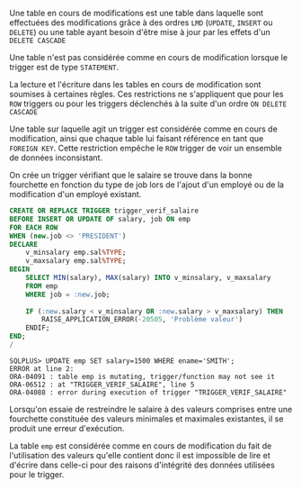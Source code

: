 
Une table en cours de modifications est une table dans laquelle sont effectuées des modifications grâce à des ordres `LMD` (`UPDATE`, `INSERT` ou `DELETE`) ou une table ayant besoin d'être mise à jour par les effets d'un `DELETE CASCADE`

Une table n'est pas considérée comme en cours de modification lorsque le trigger est de type `STATEMENT`.

La lecture et l'écriture dans les tables en cours de modification sont soumises à certaines règles. Ces restrictions ne s'appliquent que pour les `ROW` triggers ou pour les triggers déclenchés à la suite d'un ordre `ON DELETE CASCADE`

Une table sur laquelle agit un trigger est considérée comme en cours de modification, ainsi que chaque table lui faisant référence en tant que `FOREIGN KEY`. Cette restriction empêche le `ROW` trigger de voir un ensemble de données inconsistant.

On crée un trigger vérifiant que le salaire se trouve dans la bonne fourchette en fonction du type de job lors de l'ajout d'un employé ou de la modification d'un employé existant.

```SQL
CREATE OR REPLACE TRIGGER trigger_verif_salaire
BEFORE INSERT OR UPDATE OF salary, job ON emp
FOR EACH ROW
WHEN (new.job <> 'PRESIDENT')
DECLARE
	v_minsalary emp.sal%TYPE;
	v_maxsalary emp.sal%TYPE;
BEGIN
	SELECT MIN(salary), MAX(salary) INTO v_minsalary, v_maxsalary
	FROM emp 
	WHERE job = :new.job;
	
	IF (:new.salary < v_minsalary OR :new.salary > v_maxsalary) THEN
		RAISE_APPLICATION_ERROR(-20505, 'Problème valeur')
	ENDIF;
END;
/
```

```
SQLPLUS> UPDATE emp SET salary=1500 WHERE ename='SMITH';
ERROR at line 2:
ORA-04091 : table emp is mutating, trigger/function may not see it
ORA-06512 : at "TRIGGER_VERIF_SALAIRE", line 5
ORA-04088 : error during execution of trigger "TRIGGER_VERIF_SALAIRE"
``` 

Lorsqu'on essaie de restreindre le salaire à des valeurs comprises entre une fourchette constituée des valeurs minimales et maximales existantes, il se produit une erreur d'exécution.

La table `emp` est considérée comme en cours de modification du fait de l'utilisation des valeurs qu'elle contient donc il est impossible de lire et d'écrire dans celle-ci pour des raisons d'intégrité des données utilisées pour le trigger.